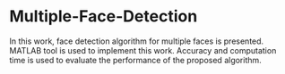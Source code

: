 # Multiple-Face-Detection

In this work, face detection algorithm for multiple faces is presented. MATLAB tool is used to implement this work. Accuracy and computation time is used to evaluate the performance of the proposed algorithm.


